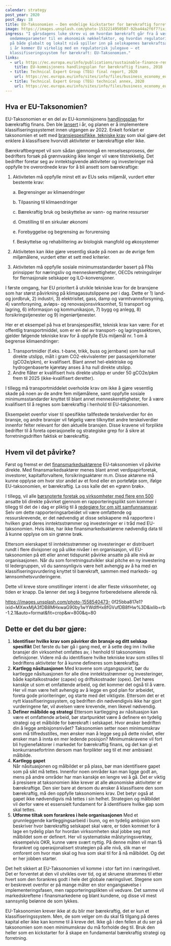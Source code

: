 ```yaml
---
calendar: strategy
post_year: 2020
post_day: 18
title: EU-Taksonomien – Den endelige kickstarter for bærekraftig forretning?
image: https://images.unsplash.com/photo-1532214950507-92ba44a2f6f7?ixid=MXwxMjA3fDB8MHxwaG90by1wYWdlfHx8fGVufDB8fHw%3D&ixlib=rb-1.2.1&auto=format&fit=crop&w=1350&q=80
ingress: "I gårsdagens luke skrev vi om hvordan bærekraft går fra å være en
  omdømmeparameter til en økonomisk nøkkelfaktor, og hvordan regulatoriske krav
  på både globalt og lokalt nivå spiller inn på selskapenes bærekraftsarbeid. Og
  i år kommer EU virkelig med en regulatorisk julegave – et
  klassifiseringssystem for bærekraft: EU-Taksonomien."
links:
  - url: https://ec.europa.eu/info/publications/sustainable-finance-renewed-strategy_en
    title: EU-kommisjonens handlingsplan for bærekraftig finans, 2018
  - title: Technical Expert Group (TEG) final report, 2020
    url: https://ec.europa.eu/info/sites/info/files/business_economy_euro/banking_and_finance/documents/200309-sustainable-finance-teg-final-report-taxonomy_en.pdf
  - title: Technical Expert Group (TEG) technical annex, 2020
    url: https://ec.europa.eu/info/sites/info/files/business_economy_euro/banking_and_finance/documents/200309-sustainable-finance-teg-final-report-taxonomy-annexes_en.pdf
---
```

## Hva er EU-Taksonomien?

EU-Taksonomien er en del av EU-kommisjonens [handlingsplan](https://ec.europa.eu/info/publications/sustainable-finance-renewed-strategy_en) for bærekraftig finans. Den ble [lansert](https://ec.europa.eu/info/sites/info/files/business_economy_euro/banking_and_finance/documents/200309-sustainable-finance-teg-final-report-taxonomy_en.pdf) i år, og planen er å implementere klassifiseringssystemet innen utgangen av 2022. Enkelt forklart er taksonomien et sett med [bransjespesifikke, tekniske krav](https://ec.europa.eu/info/sites/info/files/business_economy_euro/banking_and_finance/documents/200309-sustainable-finance-teg-final-report-taxonomy-annexes_en.pdf) som skal gjøre det enklere å klassifisere hvorvidt aktiviteter er bærekraftige eller ikke. 

Bærekraftbegrepet vil som sådan gjennomgå en renselsesprosess, der bedrifters forsøk på grønnvasking ikke lenger vil være tilstrekkelig. Det bedrifter foretar seg av inntektsgivende aktiviteter og investeringer må oppfylle tre overordnede krav for å bli ansett som bærekraftige: 

1. Aktiviteten må oppfylle minst ett av EUs seks miljømål, vurdert etter bestemte krav:

   a. Begrensinger av klimaendringer

   b. Tilpasning til klimaendringer

   c. Bærekraftig bruk og beskyttelse av vann- og marine ressurser

   d. Omstilling til en sirkulær økonomi

   e. Forebyggelse og begrensing av forurensing

   f. Beskyttelse og rehabilitering av biologisk mangfold og økosystemer
2. Aktiviteten kan ikke gjøre vesentlig skade på noen av de øvrige fem miljømålene, vurdert etter et sett med kriterier.
3. Aktiviteten må oppfylle sosiale minimumsstandarder basert på FNs prinsipper for næringsliv og menneskerettigheter, OECDs retningslinjer for flernasjonale selskaper og ILO-konvensjoner.

I første omgang, har EU prioritert å utvikle tekniske krav for de bransjene som har størst påvirkning på klimagassutslippene per i dag. Dette er 1) land- og jordbruk, 2) industri, 3) elektrisitet, gass, damp og varmtvannsforsyning, 4) vannforsyning, avløps- og renovasjonsvirksomhet, 5) transport og lagring, 6) informasjon og kommunikasjon, 7) bygg og anlegg, 8) forsikringstjenester og 9) ingeniørtjenester.

Her er et eksempel på hva et bransjespesifikt, teknisk krav kan være: 
For et offentlig transportmiddel, som er en del av transport- og lagringssektoren, gjelder følgende tekniske krav for å oppfylle EUs miljømål nr. 1 om å begrense klimaendringer: 

1. Transportmidler (f.eks. t-bane, trikk, buss og jernbane) som har null direkte utslipp, målt i gram CO2-ekvivalenter per passasjerkilometer (gCO2e/pkm), er kvalifisert. Blant annet hel-elektriske og hydrogenbaserte kjøretøy anses å ha null direkte utslipp.
2. Andre flåter er kvalifisert hvis direkte utslipp er under 50 gCO2e/pkm frem til 2025 (ikke-kvalifisert deretter).

I tillegg må transportmiddelet overholde krav om ikke å gjøre vesentlig skade på noen av de andre fem miljømålene, samt oppfylle sosiale minimumsstandarder knyttet til blant annet menneskerettigheter, for å være kvalifisert til å regnes som bærekraftig i henhold til EU-taksonomien.

Eksempelet ovenfor viser til spesifikke tallfestede terskelverdier for én bransje, og andre bransjer vil følgelig være tilknyttet andre terskelverdier innenfor felter relevant for den aktuelle bransjen. Disse kravene vil forplikte bedrifter til å foreta operasjonelle og strategiske grep for å sikre at forretningsdriften faktisk er bærekraftig. 

## Hvem vil det påvirke?

Først og fremst er det [finansmarkedsaktørene](https://www.selmer.no/no/nyhet/ikke-mer-gronnvasking.-eus-taksonomi-vil-revolusjonere-hvordan-baerekraftig) EU-taksonomien vil påvirke direkte. Med finansmarkedsaktører menes blant annet verdipapirforetak, investorer, kapitalforvaltere, forsikringsaktører m.m. Disse aktørene må kunne opplyse om hvor stor andel av et fond eller en portefølje som, ifølge EU-taksonomien, er bærekraftig. La oss kalle det en «grønn brøk».

I tillegg, vil alle [børsnoterte foretak og virksomheter med flere enn 500](https://www.selmer.no/no/nyhet/ikke-mer-gronnvasking.-eus-taksonomi-vil-revolusjonere-hvordan-baerekraftig) ansatte bli direkte påvirket gjennom en rapporteringsplikt som kommer i tillegg til det de i dag er pliktig til å [redegjøre for om sitt samfunnsansvar](https://lovdata.no/dokument/NL/lov/1998-07-17-56/KAPITTEL_3#%C2%A73-5). Selv om dette rapporteringsarbeidet vil være omfattende og ressurskrevende, er det nødvendig at disse selskapene må rapportere i hvilken grad deres inntektsstrømmer og investeringer er i tråd med EU-taksonomien. Hvis ikke, har ikke finansmarkedsaktørene nødvendig data til å kunne opplyse om sin grønne brøk.

Ettersom eierskapet til inntektsstrømmer og investeringer er distribuert rundt i flere divisjoner og på ulike nivåer i en organisasjon, vil EU-taksonomien på ett eller annet tidspunkt påvirke ansatte på alle nivå av organisasjonen. Når du som forretningsutvikler skal pitche en ny investering til ledergruppen, vil du sannsynligvis være helt avhengig av å ha med en klassifiseringsvurdering knyttet til bærekraft, sammen med markeds- og lønnsomhetsvurderingene.

Dette vil kreve store omstillinger internt i de aller fleste virksomheter, og tiden er knapp. Da lønner det seg å begynne forberedelsene allerede nå. 

https://images.unsplash.com/photo-1558540473- 0f25bba817e1?ixid=MXwxMjA3fDB8MHxwaG90by1wYWdlfHx8fGVufDB8fHw%3D&ixlib=rb-1.2.1&auto=format&fit=crop&w=800&q=80

## Dette er det du bør gjøre:

1. **Identifiser hvilke krav som påvirker din bransje og ditt selskap spesifikt**
   Det første du bør gå i gang med, er å sette deg inn i hvilke bransjer din virksomhet omfattes av, i henhold til taksonomiens definisjoner. Videre må du identifisere hvilke tekniske krav som stilles til bedriftens aktiviteter for å kunne defineres som bærekraftig. 
2. **Kartlegg nåsituasjonen**
   Med kravene som utgangspunkt, bør du kartlegge nåsituasjonen for alle dine inntektsstrømmer og investeringer, både kapitalkostnader (capex) og driftskostnader (opex). Det høres kanskje ut som et omfattende arbeid, og det kommer det også til å være. Her vil man være helt avhengig av å legge en god plan for arbeidet, foreta gode prioriteringer, og starte med det viktigste. Ettersom det er et nytt klassifiseringssystem, og bedriften din nødvendigvis ikke har gjort vurderingene før, vil øvelsen være krevende, men likevel nødvendig. 
3. **Definer målbilde og strategi**
   Ettersom kartlegging av nåsituasjon kan være et omfattende arbeid, bør startpunktet være å definere en tydelig strategi og et målbilde for bærekraft i selskapet. Hvor ønsker bedriften din å legge ambisjonsnivået? Taksonomien setter noen minimumskrav som må tilfredsstilles, men ønsker man å legge seg på dette nivået, eller ønsker man å innta en mer ledende posisjon? Minimumskravene vil fort bli hygienefaktorer i markedet for bærekraftig finans, og det kan gi et konkurransefortrinn dersom man forplikter seg til et mer ambisiøst målbilde. 
4. **Kartlegg gapet**\
   Når nåsituasjonen og målbildet er på plass, bør man identifisere gapet som på sikt må tettes. Innenfor noen områder kan man ligge godt an, mens på andre områder har man kanskje en lengre vei å gå. Det er viktig å presisere at taksonomien ikke krever at alle økonomiske aktiviteter er bærekraftige. Den sier bare at dersom du ønsker å klassifisere den som bærekraftig, må den oppfylle taksonomiens krav. Det betyr også at gapet ikke nødvendigvis må tettes i sin helhet. Strategien og målbildet vil derfor være et essensielt fundament for å identifisere hvilke gap som skal tettes.
5. **Utforme tiltak som forankres i hele organisasjonen**
   Med et grunnleggende kartleggingsarbeid i bunn, og en tydelig ambisjon som beskriver hvor bærekraftig selskapet skal være, er tiden kommet for å lage en tydelig plan for hvordan virksomheten skal jobbe seg mot målbildet som er definert. Her vil systematiske målstyringsverktøy, eksempelvis OKR, kunne være svært nyttig. På denne måten vil man få forankret og operasjonalisert strategien på alle nivå, slik man er omforent om hvor man skal og hva som skal til for å nå målbildet. Og det er her jobben starter. 

Det helt sikkert at EU-Taksonomien vil komme i stor fart inn i næringslivet. Det er forventet at den vil utvikles over tid, og at skruene strammes til etter hvert som den forankres godt i hele det globale næringslivet. Stegene som er beskrevet ovenfor er på mange måter en stor engangsøvelse i implementeringsfasen, men rapporteringsplikten vil vedvare. Det samme vil markedskreftene i finansmarkedene og blant kundene, og disse vil mest sannsynlig belønne de som lykkes. 

EU-Taksonomien krever ikke at du blir mer bærekraftig, det er kun et klassifiseringssystem. Men, de som velger om du skal få tilgang på deres kapital eller ikke kan komme til å kreve det. Ikke gå i den fellen at du ser på taksonomien som noen minimumskrav du må forholde deg til. Bruk den heller som en kickstarter for å skape en fundamental bærekraftig strategi og forretning.